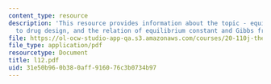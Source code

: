 ```yaml
---
content_type: resource
description: 'This resource provides information about the topic - equilibrium: application
  to drug design, and the relation of equilibrium constant and Gibbs free energy.'
file: https://ol-ocw-studio-app-qa.s3.amazonaws.com/courses/20-110j-thermodynamics-of-biomolecular-systems-fall-2005/31e50b960b380aff916076c3b0734b97_l12.pdf
file_type: application/pdf
resourcetype: Document
title: l12.pdf
uid: 31e50b96-0b38-0aff-9160-76c3b0734b97
---
```

